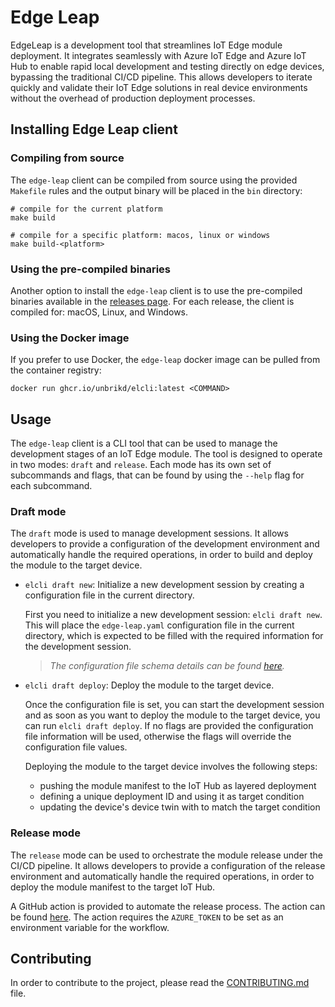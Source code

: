 # Edge Leap

EdgeLeap is a development tool that streamlines IoT Edge module deployment. It integrates seamlessly with Azure IoT Edge and Azure IoT Hub to enable rapid local development and testing directly on edge devices, bypassing the traditional CI/CD pipeline. This allows developers to iterate quickly and validate their IoT Edge solutions in real device environments without the overhead of production deployment processes.

## Installing Edge Leap client

### Compiling from source

The `edge-leap` client can be compiled from source using the provided `Makefile` rules and the output binary will be placed in the `bin` directory:

```shell
# compile for the current platform
make build

# compile for a specific platform: macos, linux or windows
make build-<platform>
```


### Using the pre-compiled binaries

Another option to install the `edge-leap` client is to use the pre-compiled binaries available in the [releases page](https://github.com/unbrikd/edge-leap/releases). For each release, the client is compiled for: macOS, Linux, and Windows.

### Using the Docker image

If you prefer to use Docker, the `edge-leap` docker image can be pulled from the container registry:

```shell
docker run ghcr.io/unbrikd/elcli:latest <COMMAND>
```

## Usage

The `edge-leap` client is a CLI tool that can be used to manage the development stages of an IoT Edge module. The tool is designed to operate in two modes: `draft` and `release`.
Each mode has its own set of subcommands and flags, that can be found by using the `--help` flag for each subcommand.

### Draft mode

The `draft` mode is used to manage development sessions. It allows developers to provide a configuration of the development environment and automatically handle the required operations, in order to build and deploy the module to the target device.

- `elcli draft new`: Initialize a new development session by creating a configuration file in the current directory.

  First you need to initialize a new development session: `elcli draft new`. This will place the `edge-leap.yaml` configuration file in the current directory, which is expected to be filled with the required information for the development session.

  > _The configuration file schema details can be found [here](./docs/configuration-schema-v1.md)._

- `elcli draft deploy`: Deploy the module to the target device.

  Once the configuration file is set, you can start the development session and as soon as you want to deploy the module to the target device, you can run `elcli draft deploy`. If no flags are provided the configuration file information will be used, otherwise the flags will override the configuration file values.

  Deploying the module to the target device involves the following steps:
  - pushing the module manifest to the IoT Hub as layered deployment
  - defining a unique deployment ID and using it as target condition
  - updating the device's device twin with to match the target condition

### Release mode

The `release` mode can be used to orchestrate the module release under the CI/CD pipeline. It allows developers to provide a configuration of the release environment and automatically handle the required operations, in order to deploy the module manifest to the target IoT Hub.

A GitHub action is provided to automate the release process. The action can be found [here](https://github.com/unbrikd/actions/tree/master/elcli). The action requires the `AZURE_TOKEN` to be set as an environment variable for the workflow.


## Contributing

In order to contribute to the project, please read the [CONTRIBUTING.md](./CONTRIBUTING.md) file.
